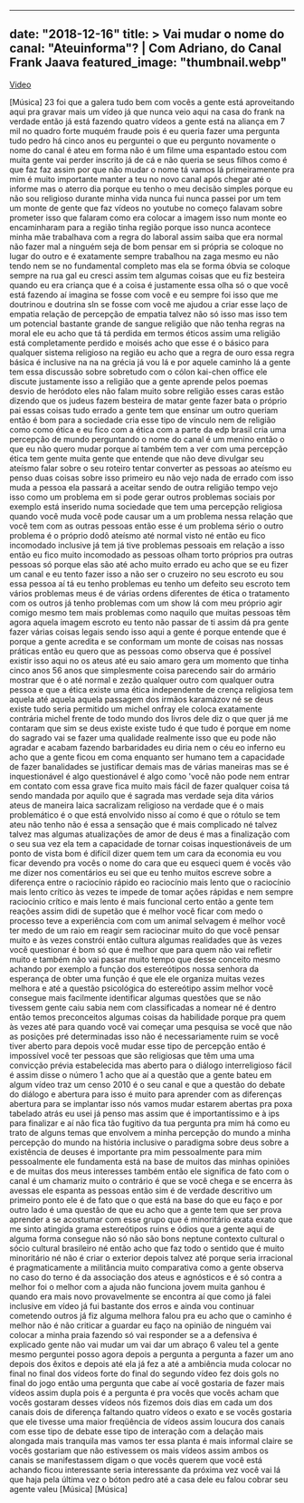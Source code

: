
---
date: "2018-12-16"
title: > 
    Vai mudar o nome do canal: "Ateuinforma"? | Com Adriano, do Canal Frank Jaava
featured_image: "thumbnail.webp"
---

[Video](https://www.youtube.com/watch?v=HqF19m6DDAg)

[Música]
23 foi que a galera tudo bem com vocês
a gente está aproveitando aqui pra
gravar mais um vídeo já que nunca veio
aqui na casa do frank na verdade então
já está fazendo quatro vídeos a gente
está na aliança em 7 mil no quadro forte
muquém fraude pois é eu queria fazer uma
pergunta tudo pedro há cinco anos
eu perguntei o que eu pergunto novamente
o nome do canal é ateu em forma
não é um filme uma espantado estou com
muita gente vai perder inscrito já de cá
e não queria se seus filhos como é que
faz
faz assim por que não mudar o nome tá
vamos lá primeiramente pra mim é muito
importante manter a teu no novo canal
após chegar até o informe mas o aterro
dia porque eu tenho o meu decisão
simples porque eu não sou religioso
durante minha vida nunca fui
nunca passei por um tem um monte de
gente que faz vídeos no youtube no
começo falavam sobre prometer isso que
falaram como era colocar a imagem isso
num monte eo encaminharam para a região
tinha região porque isso nunca acontece
minha mãe trabalhava com a regra do
laboral assim saiba que era normal não
fazer mal a ninguém seja de bom pensar
em si própria se coloque no lugar do
outro e é exatamente sempre trabalhou na
zaga mesmo eu não tendo nem se no
fundamental completo mas ela se forma
óbvia se coloque sempre na rua gal
eu cresci assim tem algumas coisas que
eu fiz besteira quando eu era criança
que é a coisa é justamente essa olha só
o que você está fazendo aí imagina se
fosse com você e eu sempre foi isso que
me doutrinou e doutrina sln se fosse com
você me ajudou a criar esse laço de
empatia relação de percepção de empatia
talvez não só isso mas isso tem um
potencial bastante grande de sangue
religião que não tenha regras
na moral ele eu acho que tá tá perdida
em termos éticos assim uma religião está
completamente perdido e moisés
acho que esse é o básico para qualquer
sistema religioso na região
eu acho que a regra de ouro essa regra
básica é inclusive na na na grécia já
vou lá e por aquele caminho
lá a gente tem essa discussão sobre
sobretudo com o cólon kai-chen office
ele discute justamente isso a religião
que a gente aprende pelos poemas desvio
de heródoto
eles não falam muito sobre religião
esses caras estão dizendo que os judeus
fazem besteira de matar gente fazer bata
o próprio pai essas coisas tudo errado a
gente tem que ensinar um outro queriam
então é bom para a sociedade cria esse
tipo de vínculo nem de religião como
como ética e eu fico com a ética com a
parte da edp brasil cria uma percepção
de mundo perguntando o nome do canal é
um menino então o que eu não quero mudar
porque aí também tem a ver com uma
percepção ética tem gente muita gente
que entende que não deve divulgar seu
ateísmo falar sobre o seu roteiro tentar
converter as pessoas ao ateísmo
eu penso duas coisas sobre isso primeiro
eu não vejo nada de errado com isso muda
a pessoa ela passará a aceitar sendo de
outra religião tempo vejo isso como um
problema em si pode gerar outros
problemas sociais por exemplo está
inserido numa sociedade que tem uma
percepção religiosa
quando você muda você pode causar um a
um problema nessa relação que você tem
com as outras pessoas
então esse é um problema sério o outro
problema é o próprio dodô ateísmo até
normal visto né
então eu fico incomodado inclusive já
tem já tive problemas pessoais em
relação a isso
então eu fico muito incomodado as
pessoas olham torto próprios pra outras
pessoas só porque elas são até acho
muito errado eu acho que se eu fizer um
canal e eu tento fazer isso a não ser o
cruzeiro no seu escroto eu sou essa
pessoa aí tá eu tenho problemas eu tenho
um defeito seu escroto
tem vários problemas meus é de várias
ordens diferentes de ética o tratamento
com os outros já tenho problemas com um
show lá com meu próprio agir comigo
mesmo tem mais problemas como naquilo
que muitas pessoas têm agora aquela
imagem escroto
eu tento não passar de ti assim dá pra
gente fazer várias coisas legais sendo
isso aqui a gente é porque entende que é
porque a gente acredita e se conformam
um monte de coisas nas nossas práticas
então eu quero que as pessoas como
observa que é possível existir isso aqui
no os ateus até eu saio amaro gera um
momento que tinha cinco anos 56 anos que
simplesmente coisa parecendo sair do
armário mostrar que é o até normal e
zezão qualquer outro com qualquer outra
pessoa e que a ética existe uma ética
independente de crença religiosa tem
aquela até aquela aquela passagem dos
irmãos karamázov né
se deus existe tudo seria permitido um
michel onfray ele coloca exatamente
contrária michel frente de todo mundo
dos livros dele diz o que quer já me
contaram que sim se deus existe existe
tudo é que tudo é porque em nome do
sagrado vai se fazer uma qualidade
realmente isso que eu pode não agradar e
acabam fazendo barbaridades eu diria nem
o céu eo inferno
eu acho que a gente ficou em coma
enquanto ser humano tem a capacidade de
fazer banalidades se justificar demais
mas de várias maneiras mas se é
inquestionável é algo questionável é
algo como 'você não pode nem entrar em
contato com essa grave fica muito mais
fácil de fazer qualquer coisa tá sendo
mandada por aquilo que é sagrada mas
verdade seja dita vários ateus de
maneira laica sacralizam religioso na
verdade que é o mais problemático
é o que está envolvido nisso aí como é
que o rótulo se tem ateu não tenho não é
essa a sensação que é mais complicado né
talvez talvez mas algumas atualizações
de amor de deus é mas a finalização com
o seu sua vez ela tem a capacidade de
tornar coisas inquestionáveis
de um ponto de vista bom é difícil dizer
quem tem um cara da economia eu vou
ficar devendo pra vocês o nome do cara
que eu esqueci quem é
vocês vão me dizer nos comentários eu
sei que eu tenho muitos escreve sobre a
diferença entre o raciocínio rápido eo
raciocínio mais lento que o raciocínio
mais lento crítico às vezes te impede de
tomar ações rápidas e nem sempre
raciocínio crítico e mais lento é mais
funcional certo então a gente tem
reações assim didi de supetão que é
melhor você ficar com medo
o processo teve a experiência com com um
animal selvagem é melhor você ter medo
de um raio em reagir sem raciocinar
muito do que você pensar muito e às
vezes constrói então cultura algumas
realidades que às vezes você questionar
é bom só que é melhor que para quem não
vai refletir muito e também não vai
passar muito tempo que desse conceito
mesmo achando por exemplo a função dos
estereótipos nossa senhora da esperança
de obter uma função é que ele ele
organiza muitas vezes melhora e até a
questão psicológica do estereótipo assim
melhor você consegue mais facilmente
identificar algumas questões que se não
tivessem gente caiu sabia nem com
classificadas a nomear né
é dentro então temos preconceitos
algumas coisas da habilidade
porque pra quem às vezes até para quando
você vai começar uma pesquisa se você
que não as posições pré determinadas
isso não é necessariamente ruim se você
tiver aberto para depois você mudar esse
tipo de percepção então é impossível
você ter pessoas que são religiosas que
têm uma uma convicção prévia
estabelecida mas aberto para o diálogo
interreligioso fácil é assim disse o
número 1
acho que aí a questão que a gente bateu
em algum vídeo traz um censo 2010 é o
seu canal e que a questão do debate do
diálogo e abertura para isso é muito
para aprender com as diferenças abertura
para se implantar isso nós vamos mudar
estarem abertas pra poxa tabelado atrás
eu usei já penso mas assim que é
importantíssimo e à ips para finalizar e
aí não fica tão fugitivo da tua pergunta
pra mim há como eu trato de alguns temas
que envolvem a minha percepção do mundo
a minha percepção do mundo na história
inclusive o paradigma sobre deus sobre a
existência de deuses é importante pra
mim pessoalmente para mim pessoalmente
ele fundamenta está na base de muitos
das minhas opiniões e de muitas dos meus
interesses também então ele significa de
fato com o canal é um chamariz muito o
contrário é que se você chega e se
encerra às avessas ele espanta as
pessoas então sim é de verdade
descritivo um primeiro ponto ele é de
fato que o que está na base do que eu
faço e por outro lado é uma questão de
que eu acho que a gente tem que ser
prova aprender a se acostumar com esse
grupo que é minoritário exata exato que
me sinto atingida grama estereótipos
ruins e ódios que a gente aqui de alguma
forma consegue não só não são bons
neptune contexto cultural o sócio
cultural brasileiro né então acho que
faz todo o sentido que é muito
minoritário né não é criar o exterior
depois talvez até porque seria
irracional é pragmaticamente
a militância muito comparativa como a
gente observa no caso do terno é da
associação dos ateus e agnósticos e é só
contra a melhor foi o melhor com a ajuda
não funciona jovem muita ganhou é quando
era mais novo provavelmente se encontra
aí que como já falei inclusive em vídeo
já fui bastante dos erros e ainda vou
continuar cometendo outros
já fiz alguma melhora falou pra eu acho
que o caminho é melhor não é não
criticar a guardar eu faço na opinião de
ninguém vai colocar a minha praia
fazendo só vai responder se a a
defensiva é explicado gente não vai
mudar um vai dar um abraço 6
valeu tel a gente mesmo perguntei posso
agora depois a pergunta a pergunta a
fazer um ano depois dos êxitos e depois
até ela já fez a até a ambiência muda
colocar no final
no final dos vídeos forte do final do
segundo vídeo fez dois gols no final do
jogo então uma pergunta que cabe aí você
gostaria de fazer mais vídeos assim
dupla pois é a pergunta é pra vocês que
vocês acham que vocês gostaram desses
vídeos nós fizemos dois dias em cada um
dos canais dois de diferença faltando
quatro vídeos o exato
e se vocês gostaria que ele tivesse uma
maior freqüência de vídeos assim loucura
dos canais com esse tipo de debate esse
tipo de interação com a delação mais
alongada mais tranquila mas vamos ter
essa planta é mais informal claire
se vocês gostariam que não estivessem os
mais vídeos assim ambos os canais se
manifestassem digam o que vocês querem
que você está achando ficou interessante
seria interessante da próxima vez você
vai lá que haja pela última vez
o bóton pedro até a casa dele eu falou
cobrar seu agente
valeu
[Música]
[Música]